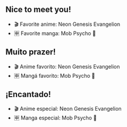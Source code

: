 ## Nice to meet you!
- 🎬 Favorite anime: Neon Genesis Evangelion
- 🈸 Favorite manga: Mob Psycho 💯

## Muito prazer!
- 🎬 Anime favorito: Neon Genesis Evangelion
- 🈸 Mangá favorito: Mob Psycho 💯

## ¡Encantado!
- 🎬 Anime especial: Neon Genesis Evangelion
- 🈸 Manga especial: Mob Psycho 💯
